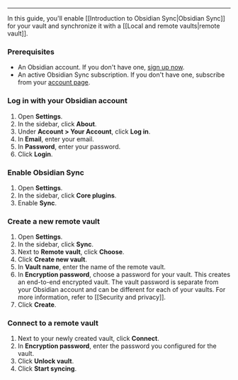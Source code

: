 

---
In this guide, you'll enable [[Introduction to Obsidian Sync|Obsidian Sync]] for your vault and synchronize it with a [[Local and remote vaults|remote vault]].

### Prerequisites

- An Obsidian account. If you don't have one, [sign up now](https://obsidian.md/account#mode=signup).
- An active Obsidian Sync subscription. If you don't have one, subscribe from your [account page](https://obsidian.md/account).

### Log in with your Obsidian account

1. Open **Settings**.
1. In the sidebar, click **About**.
1. Under **Account > Your Account**, click **Log in**.
1. In **Email**, enter your email.
1. In **Password**, enter your password.
1. Click **Login**.

### Enable Obsidian Sync

1. Open **Settings**.
1. In the sidebar, click **Core plugins**.
1. Enable **Sync**.

### Create a new remote vault

1. Open **Settings**.
1. In the sidebar, click **Sync**.
1. Next to **Remote vault**, click **Choose**.
1. Click **Create new vault**.
1. In **Vault name**, enter the name of the remote vault.
1. In **Encryption password**, choose a password for your vault. This creates an end-to-end encrypted vault. The vault password is separate from your Obsidian account and can be different for each of your vaults. For more information, refer to [[Security and privacy]].
1. Click **Create**.

### Connect to a remote vault

1. Next to your newly created vault, click **Connect**.
1. In **Encryption password**, enter the password you configured for the vault.
1. Click **Unlock vault**.
1. Click **Start syncing**.
